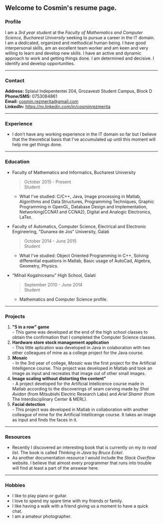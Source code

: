 ## Welcome to Cosmin's resume page.

### Profile
  I am a *3rd year student* at the *Faculty of Mathematics and Computer Science, Bucharest University* seeking to pursue a career in the IT domain. <br/>
  I am a dedicated, organized and methodical human being. I have good interpersonal skills, am an excellent team worker and am keen and very willing to learn and develop new skills. I have an active and dynamic approach to work and getting things done. I am determined and decisive. I identify and develop opportunities.
  
***

### Contact
**Address:** Splaiul Indepententei 204, Grozavesti Student Campus, Block D <br/>
**Phone/SMS:** 0753084861 <br/>
**Email:** cosmin.rezmerita@gmail.com <br/>
**LinkedIn:** https://ro.linkedin.com/in/cosminrezmerita
  
***

### Experience
  * I don't have any working experience in the IT domain so far but I believe that the theoretical basis that I've accumulated up until this moment will help me get things done.

***

### Education
  * Faculty of Mathematics and Informatics, Bucharest University
    > October 2015 - Present <br/>
    > Student <br/>
    
    * What I've studied: C/C++, Java, Image processing in Matlab, Algorithms and Data Structures, Programming Techniques, Graphic Programming in OpenGL, Database Design and Implementation, Networking(CCNA1 and CCNA2), Digital and Analogic Electronics, LaTex. <br/>
    
  * Faculty of Automatics, Computer Science, Electrical and Electronic Engineering, "Dunarea de Jos" University, Galati
    > October 2014 - June 2015 <br/>
    > Student <br/>
    
    * What I've studied: Object Oriented Programming in C++, Solving differential equations in Matlab, Basic usage of AutoCad, Algebra, Geometry, Physics. <br/>
    
  * "Mihail Kogalniceanu" High School, Galati
    > September 2010 - June 2014 <br/>
    > Student <br/>
    
    * Mathematics and Computer Science profile.

***

### Projects
  1. **"5 in a row" game** <br/>
    - This game was developed at the end of the high school classes to obtain the confirmation that I completed the Computer Science classes.
  2. **Hardware store stock management application** <br/>
    - This little aplication was developed in Java in colaboration with two other colleagues of mine as a college project for the Java course.
  3. **Mosaic** <br/>
    - In the 3rd year of college, *Mosaic* was the first project for the Artificial Intelligence course. This project was developed in Matlab and took an image as input and recreates that image out of other small images.
  4. **Image scaling without distorting the content"** <br/>
    - A project developed for the Artificial Intellicence course made in Matlab according to the discoverings of seam carving made by *Shai Avidan* (from Mitsubishi Electric Research Labs) and *Ariel Shamir* (from The Interdisciplinary Center & MERL).
  5. **Facial detection** <br/>
    - This project was developed in Matlab in collaboration with another colleague of mine for the Artificial Intellicenge course. It takes an image as input and finds the faces in it.

***

### Resources
* Recently I discovered an interesting book that is currently on my *to read list*. The book is called *Thinking in Java* by *Bruce Eckel*. 
* As another documentation resource I would include the *Stack Overflow* website. I believe that almost every programmer that runs into trouble will find at least a part of the answear here.

***

### Hobbies

* I like to play piano or guitar.
* I love to spend my spare time with my friends or family.
* I like having a walk with a friend giving us a moment to have a quick chat.
* I am a amateur photographer.

